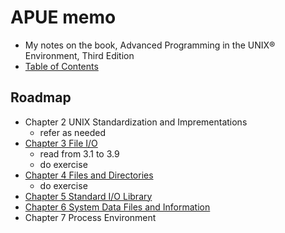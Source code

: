 

# APUE memo

* My notes on the book, Advanced Programming in the UNIX® Environment, Third Edition
* [Table of Contents](http://apuebook.com/toc3e.html)

## Roadmap

* Chapter 2 UNIX Standardization and Imprementations
	* refer as needed
* [Chapter 3 File I/O](./apue_ch03)
	* read from 3.1 to 3.9
	* do exercise
* [Chapter 4 Files and Directories](./apue_ch04)
	* do exercise
* [Chapter 5 Standard I/O Library](./apue_ch05)
* [Chapter 6 System Data Files and Information](./apue_ch06.md)
* Chapter 7 Process Environment


<!--stackedit_data:
eyJoaXN0b3J5IjpbNjc4MzgxNjIxLDg3NDE1MzA0LC0xMjM1Mj
M5NDU4LDUxOTE3MjE0NiwxNzU3NjY1NzE2LC0xMTg0OTIzNjg2
LDEyOTU2MDI3MjAsMTA3ODE5NTA0LC0xMjM1MjM1NjIwLC05OT
YzMjQxNDcsMTQzNDk2NDAxLC0xODc4MDkzNjQxLC0xMjYyMjE4
NjQ4LC0zOTg5MDc1OTAsLTEyNjIyMTg2NDgsMjgzNzUxNTY0LD
E5MzcyMDI3ODMsNzQ5NDA1OTQ2LC0zMjQ1OTgzOCwxOTU4MTAw
NjYyXX0=
-->